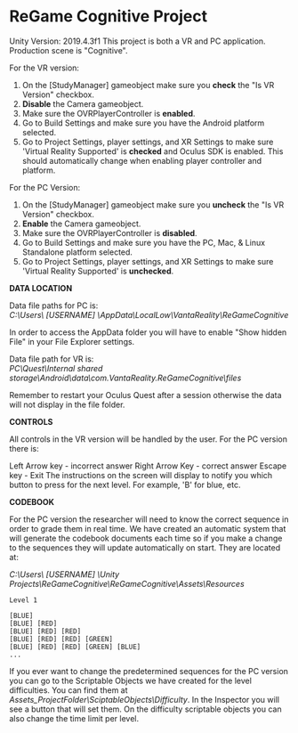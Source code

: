 # ReGame Cognitive Project

Unity Version: 2019.4.3f1
This project is both a VR and PC application. Production scene is "Cognitive". 

For the VR version:</br>
1. On the [StudyManager] gameobject make sure you **check** the "Is VR Version" checkbox.
2. **Disable** the Camera gameobject.
3. Make sure the OVRPlayerController is **enabled**.
4. Go to Build Settings and make sure you have the Android platform selected.
5. Go to Project Settings, player settings, and XR Settings to make sure 'Virtual Reality Supported' is **checked** and Oculus SDK is enabled. This should automatically change when enabling player controller and platform. 

For the PC Version:</br> 
1. On the [StudyManager] gameobject make sure you **uncheck** the "Is VR Version" checkbox.
2. **Enable** the Camera gameobject.
3. Make sure the OVRPlayerController is **disabled**.
4. Go to Build Settings and make sure you have the PC, Mac, & Linux Standalone platform selected.
5. Go to Project Settings, player settings, and XR Settings to make sure 'Virtual Reality Supported' is **unchecked**. 

**DATA LOCATION**

Data file paths for PC is:</br> 
*C:\Users\ [USERNAME] \AppData\LocalLow\VantaReality\ReGameCognitive*

In order to access the AppData folder you will have to enable "Show hidden File" in your File Explorer settings. 

Data file path for VR is:</br>
*PC\Quest\Internal shared storage\Android\data\com.VantaReality.ReGameCognitive\files*

Remember to restart your Oculus Quest after a session otherwise the data will not display in the file folder. 

**CONTROLS**

All controls in the VR version will be handled by the user. For the PC version there is:</br>

Left Arrow key - incorrect answer
Right Arrow Key - correct answer
Escape key - Exit
The instructions on the screen will display to notify you which button to press for the next level. For example, 'B' for blue, etc.

**CODEBOOK**

For the PC version the researcher will need to know the correct sequence in order to grade them in real time. 
We have created an automatic system that will generate the codebook documents each time so if you make a change to the sequences they will update automatically on start. They are located at:</br>

*C:\Users\ [USERNAME] \Unity Projects\ReGameCognitive\ReGameCognitive\Assets\Resources*

```
Level 1

[BLUE] 
[BLUE] [RED] 
[BLUE] [RED] [RED] 
[BLUE] [RED] [RED] [GREEN] 
[BLUE] [RED] [RED] [GREEN] [BLUE] 
...
```

If you ever want to change the predetermined sequences for the PC version you can go to the Scriptable Objects we have created for the level difficulties.
You can find them at *Assets\_ProjectFolder\SciptableObjects\Difficulty*. In the Inspector you will see a button that will set them. On the difficulty scriptable objects you can also change the time limit per level. 

